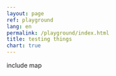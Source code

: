 ```yaml
---
layout: page
ref: playground
lang: en
permalink: /playground/index.html
title: testing things
chart: true
---
```

include map


 <div id="map"></div>
    <script>
      function initMap() {
        // Create a map object and specify the DOM element for display.
        var map = new google.maps.Map(document.getElementById('map'), {
          center: {lat: -34.397, lng: 150.644},
          scrollwheel: false,
          zoom: 8
        });
      }

    </script>
    <script src="https://maps.googleapis.com/maps/api/js?key=YOUR_API_KEY&callback=initMap"
    async defer></script>
    
    
    
    


_---------
## tracktest

<iframe src='http://www.trackprofiler.com/track:qvtyfy/embeded?width=400&map=1&title=0&graph=1&height=550' width='400' height='550' scrolling='no' frameborder='0' style='border: 1px solid #ebeded;'><a href='http://www.trackprofiler.com/track:qvtyfy'>test</a> on <a href='http://www.trackprofiler.com'>TrackProfiler</a></iframe>

trackkit
<iframe width="480" height="360" src="http://track-kit.net/maps_s3/?v=embed&track=229801.gpx" frameborder="0" allowfullscreen></iframe>

gpsies
<iframe src="http://www.gpsies.com/mapOnly.do?fileId=vcbuzztncnlevljq&authkey=1A21293AC24205B93A27F78A16106B2952B01CB73147441D" width="600" height="400" frameborder="0" scrolling="no" marginheight="0" marginwidth="0"></iframe>

<iframe src='	http://share.mapbbcode.org/muynz' width='400' height='550' scrolling='no' frameborder='0' style='border: 1px solid #ebeded;'></iframe>



